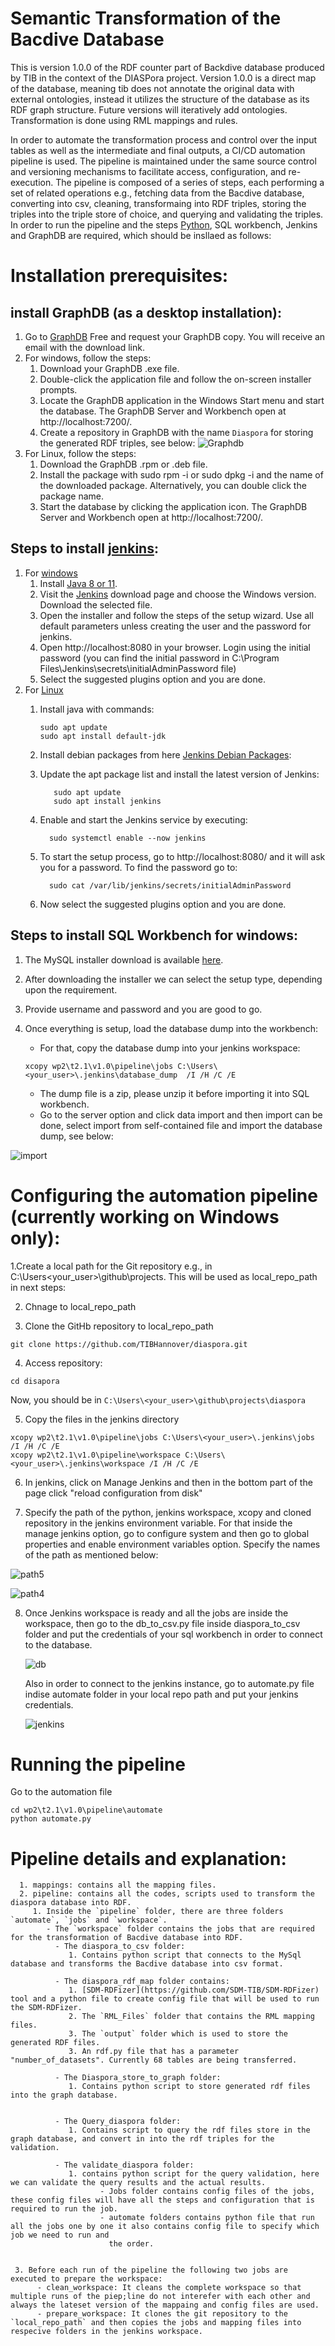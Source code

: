 # Semantic Transformation of the Bacdive Database 

This is version 1.0.0 of the RDF counter part of Backdive database produced by TIB in the context of the DIASPora project. Version 1.0.0 is a direct map of the database, meaning tib does not annotate the original data with external ontologies, instead it utilizes the structure of the database as its RDF graph structure. Future versions will iteratively add ontologies.
Transformation is done using RML mappings and rules.

In order to automate the transformation process and control over the input tables as well as the intermediate and final outputs, a CI/CD automation pipeline is used. The pipeline is maintained under the same source control and versioning mechanisms to facilitate access, configuration, and re-execution. The pipeline is composed of a series of steps, each performing a set of related operations e.g., fetching data from the Bacdive database, converting into csv, cleaning, transformaing into RDF triples, storing the triples into the triple store of choice, and querying and validating the triples. In order to run the pipeline and the steps [Python](https://www.python.org/downloads/), SQL workbench, Jenkins and GraphDB are required, which should be insllaed as follows: 

      
# Installation prerequisites:

 
  ## install GraphDB (as a desktop installation):
  1. Go to [GraphDB](https://www.ontotext.com/products/graphdb/graphdb-free/) Free and request your GraphDB copy. You will receive an email with the download link. 
  2. For windows, follow the steps: 
       1. Download your GraphDB .exe file.
       2. Double-click the application file and follow the on-screen installer prompts.
       3. Locate the GraphDB application in the Windows Start menu and start the database. The GraphDB Server and Workbench open at http://localhost:7200/.
       4. Create a repository in GraphDB with the name `Diaspora` for storing the generated RDF triples, see below:
       ![Graphdb](https://user-images.githubusercontent.com/55106484/176881416-3f39143e-6615-4e83-9f04-80338fc589dc.PNG)
  3. For Linux, follow the steps:
       1. Download the GraphDB .rpm or .deb file.
       2. Install the package with sudo rpm -i or sudo dpkg -i and the name of the downloaded package. Alternatively, you can double click the package name.
       3. Start the database by clicking the application icon. The GraphDB Server and Workbench open at http://localhost:7200/.

      
  ## Steps to install [jenkins](https://www.jenkins.io/doc/book/installing/): 
  1. For [windows](https://www.jenkins.io/doc/book/installing/windows/)
       1. Install [Java 8 or 11](https://www.java.com/en/download/help/windows_manual_download.html).
       2. Visit the [Jenkins](https://www.jenkins.io/download/#downloading-jenkins) download page and choose the Windows version. Download the selected file.
       3. Open the installer and follow the steps of the setup wizard. Use all default parameters unless creating the user and the password for jenkins.
       4. Open http://localhost:8080 in your browser. Login using the initial password (you can find the initial password in C:\Program Files\Jenkins\secrets\initialAdminPassword file)
       5. Select the suggested plugins option and you are done.
  2. For [Linux](https://www.jenkins.io/doc/book/installing/linux/)
       1. Install java with commands:

          ```
          sudo apt update
          sudo apt install default-jdk
          
          ```
       2. Install debian packages from here [Jenkins Debian Packages](https://pkg.jenkins.io/debian-stable/):
       3. Update the apt package list and install the latest version of Jenkins:
          ```
             sudo apt update
             sudo apt install jenkins
          
          ```
       4. Enable and start the Jenkins service by executing:
          ```
            sudo systemctl enable --now jenkins
          ```
       5. To start the setup process, go to http://localhost:8080/ and it will ask you for a password. To find the password go to: 
            ```
              sudo cat /var/lib/jenkins/secrets/initialAdminPassword
            ```
       6. Now select the suggested plugins option and you are done.
       
  ## Steps to install SQL Workbench for windows:
  1. The MySQL  installer download is available [here](https://dev.mysql.com/downloads/windows/installer/).
  2. After downloading the installer we can select the setup type, depending upon the requirement. 
  3. Provide username and password and you are good to go. 
  4. Once everything is setup, load the database dump into the workbench:
   
     - For that, copy the database dump into your jenkins workspace:
      ```
      xcopy wp2\t2.1\v1.0\pipeline\jobs C:\Users\<your_user>\.jenkins\database_dump  /I /H /C /E
      ```
     - The dump file is a zip, please unzip it before importing it into SQL workbench. 
     - Go to the server option and click data import and then import can be done, select import from self-contained file and import the database dump, see below:




![import](https://user-images.githubusercontent.com/55106484/177316263-edb008f2-947e-4996-8fe7-49b28a440214.PNG)


       
# Configuring the automation pipeline (currently working on Windows only): 

1.Create a local path for the Git repository e.g., in C:\Users\<your_user>\github\projects. This will be used as local_repo_path in next steps:

2. Chnage to local_repo_path 

3. Clone the GitHb repository to local_repo_path 
```
git clone https://github.com/TIBHannover/diaspora.git
```

4. Access repository:

```
cd disapora
```
Now, you should be in `C:\Users\<your_user>\github\projects\diaspora`

5. Copy the files in the jenkins directory

```
xcopy wp2\t2.1\v1.0\pipeline\jobs C:\Users\<your_user>\.jenkins\jobs /I /H /C /E
xcopy wp2\t2.1\v1.0\pipeline\workspace C:\Users\<your_user>\.jenkins\workspace /I /H /C /E
```

6. In jenkins, click on Manage Jenkins and then in the bottom part of the page click "reload configuration from disk"

7. Specify the path of the python, jenkins workspace, xcopy and cloned repository in the jenkins environment variable. For that inside the manage jenkins option, go to configure system and then go to global properties and enable environment variables option. Specify the names of the path as mentioned below:


![path5](https://user-images.githubusercontent.com/55106484/177336953-de05409b-45ca-4e6b-87db-6bc22ba7f177.PNG)



![path4](https://user-images.githubusercontent.com/55106484/177315862-af78f503-4673-4525-9100-adb62ca81a9e.PNG)


8. Once Jenkins workspace is ready and all the jobs are inside the workspace, then go to the db_to_csv.py file inside diaspora_to_csv folder and put the credentials of    your sql workbench in order to connect to the database.    

   ![db](https://user-images.githubusercontent.com/55106484/176936219-6b697cb6-89d6-41c3-ab88-04f3d5af4057.PNG)
   
   Also in order to connect to the jenkins instance, go to automate.py file indise automate folder in your local repo path and put your jenkins credentials.
   
   ![jenkins](https://user-images.githubusercontent.com/55106484/176936641-cbdf7e20-fe02-43e4-81c5-9f7d432b9722.PNG)

# Running the pipeline



Go to the automation file
```
cd wp2\t2.1\v1.0\pipeline\automate
python automate.py
```
# Pipeline details and explanation:
      1. mappings: contains all the mapping files. 
      2. pipeline: contains all the codes, scripts used to transform the diaspora database into RDF.
         1. Inside the `pipeline` folder, there are three folders `automate`, `jobs` and `workspace`.
            - The `workspace` folder contains the jobs that are required for the transformation of Bacdive database into RDF.
              - The diaspora_to_csv folder:
                 1. Contains python script that connects to the MySql database and transforms the Bacdive database into csv format. 

              - The diaspora_rdf_map folder contains:
                 1. [SDM-RDFizer](https://github.com/SDM-TIB/SDM-RDFizer) tool and a python file to create config file that will be used to run the SDM-RDFizer. 
                 2. The `RML_Files` folder that contains the RML mapping files. 
                 3. The `output` folder which is used to store the generated RDF files. 
                 3. An rdf.py file that has a parameter "number_of_datasets". Currently 68 tables are being transferred.
                 
              - The Diaspora_store_to_graph folder:
                 1. Contains python script to store generated rdf files into the graph database. 

    
              - The Query_diaspora folder:
                 1. Contains script to query the rdf files store in the graph database, and convert in into the rdf triples for the validation. 
    
              - The validate_diaspora folder:
                 1. contains python script for the query validation, here we can validate the query results and the actual results. 
                        - Jobs folder contains config files of the jobs, these config files will have all the steps and configuration that is required to run the job.
                        - automate folders contains python file that run all the jobs one by one it also contains config file to specify which job we need to run and
                          the order.
   

     3. Before each run of the pipeline the following two jobs are executed to prepare the workspace:
          - clean_workspace: It cleans the complete workspace so that multiple runs of the piep;line do not interefer with each other and always the lateset version of the mappaing and config files are used.
          - prepare_workspace: It clones the git repository to the `local_repo_path` and then copies the jobs and mapping files into respecive folders in the jenkins workspace. 

    


